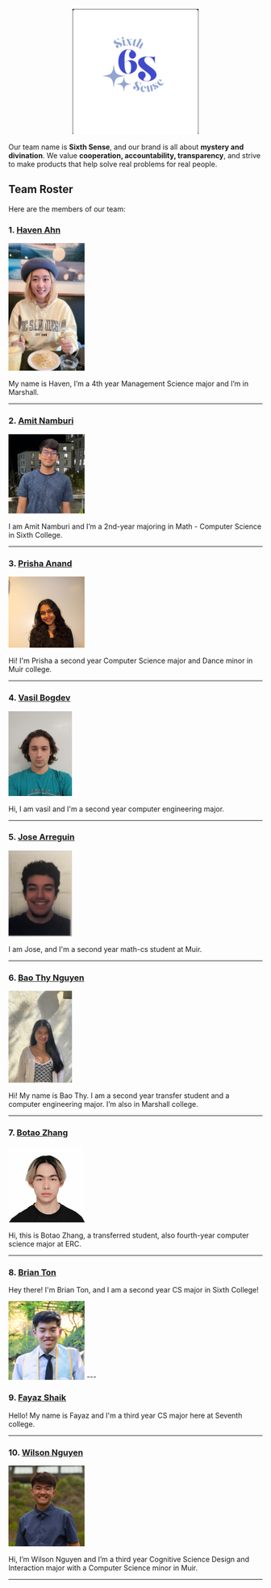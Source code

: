 <p align="center">
  <img src="./images/sixthsenselogo.png" width="250">
</p>


Our team name is **Sixth Sense**, and our brand is all about **mystery and divination**. We value **cooperation, accountability, transparency**, and strive to make products that help solve real problems for real people.

## Team Roster

Here are the members of our team:

### 1. [Haven Ahn](https://github.com/havenahn)

<img src="./images/hahn.jpg" width="30%">

My name is Haven, I’m a 4th year Management Science major and I’m in Marshall.

---

### 2. [Amit Namburi](https://github.com/namburiamit)

<img src="./images/anamburi.png" width="30%">

I am Amit Namburi and I’m a 2nd-year majoring in Math - Computer Science in Sixth College.

---

### 3. [Prisha Anand](https://github.com/prishaanand)

<img src="./images/panand.jpeg" width="30%">

Hi! I'm Prisha a second year Computer Science major and Dance minor in Muir college.

---

### 4. [Vasil Bogdev](https://github.com/vbogdev)

<img src="./images/vbogdev.jpg" width="25%">

Hi, I am vasil and I'm a second year computer engineering major.

---

### 5. [Jose Arreguin](https://github.com/HyperBlitzer)

<img src="./images/jarreguin.jpg" width="25%">

I am Jose, and I'm a second year math-cs student at Muir.

---

### 6. [Bao Thy Nguyen](https://github.com/baothy815)

<img src="./images/btnguyen.jpg" width="25%">

Hi! My name is Bao Thy. I am a second year transfer student and a computer engineering major. I’m also in Marshall college.

---

### 7. [Botao Zhang](https://github.com/BZhang-ucsd)

<img src="./images/bzhang.jpg" width="30%">

Hi, this is Botao Zhang, a transferred student, also fourth-year computer science major at ERC.

---

### 8. [Brian Ton](https://github.com/mrtonbrian)

Hey there! I'm Brian Ton, and I am a second year CS major in Sixth College!

<img src="./images/bton.jpg" width="30%">
---

### 9. [Fayaz Shaik](https://github.com/f3shaik)

Hello! My name is Fayaz and I'm a third year CS major here at Seventh college.

---

### 10. [Wilson Nguyen](https://github.com/wilsick23)

<img src="./images/wnguyen.jpg" width="30%">

Hi, I’m Wilson Nguyen and I’m a third year Cognitive Science Design and Interaction major with a Computer Science minor in Muir.

---
